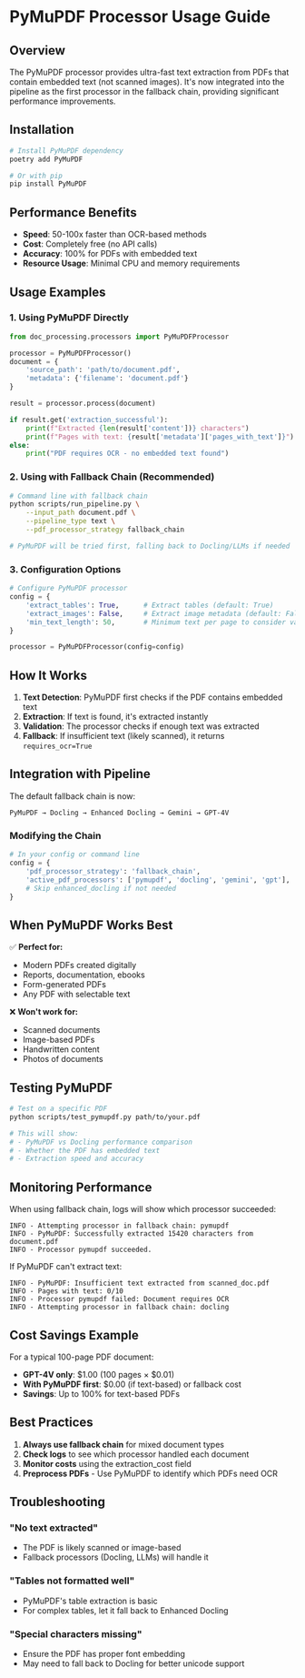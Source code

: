 # PyMuPDF Processor Usage Guide

## Overview

The PyMuPDF processor provides ultra-fast text extraction from PDFs that contain embedded text (not scanned images). It's now integrated into the pipeline as the first processor in the fallback chain, providing significant performance improvements.

## Installation

```bash
# Install PyMuPDF dependency
poetry add PyMuPDF

# Or with pip
pip install PyMuPDF
```

## Performance Benefits

- **Speed**: 50-100x faster than OCR-based methods
- **Cost**: Completely free (no API calls)
- **Accuracy**: 100% for PDFs with embedded text
- **Resource Usage**: Minimal CPU and memory requirements

## Usage Examples

### 1. Using PyMuPDF Directly

```python
from doc_processing.processors import PyMuPDFProcessor

processor = PyMuPDFProcessor()
document = {
    'source_path': 'path/to/document.pdf',
    'metadata': {'filename': 'document.pdf'}
}

result = processor.process(document)

if result.get('extraction_successful'):
    print(f"Extracted {len(result['content'])} characters")
    print(f"Pages with text: {result['metadata']['pages_with_text']}")
else:
    print("PDF requires OCR - no embedded text found")
```

### 2. Using with Fallback Chain (Recommended)

```bash
# Command line with fallback chain
python scripts/run_pipeline.py \
    --input_path document.pdf \
    --pipeline_type text \
    --pdf_processor_strategy fallback_chain

# PyMuPDF will be tried first, falling back to Docling/LLMs if needed
```

### 3. Configuration Options

```python
# Configure PyMuPDF processor
config = {
    'extract_tables': True,      # Extract tables (default: True)
    'extract_images': False,     # Extract image metadata (default: False)
    'min_text_length': 50,       # Minimum text per page to consider valid
}

processor = PyMuPDFProcessor(config=config)
```

## How It Works

1. **Text Detection**: PyMuPDF first checks if the PDF contains embedded text
2. **Extraction**: If text is found, it's extracted instantly
3. **Validation**: The processor checks if enough text was extracted
4. **Fallback**: If insufficient text (likely scanned), it returns `requires_ocr=True`

## Integration with Pipeline

The default fallback chain is now:
```
PyMuPDF → Docling → Enhanced Docling → Gemini → GPT-4V
```

### Modifying the Chain

```python
# In your config or command line
config = {
    'pdf_processor_strategy': 'fallback_chain',
    'active_pdf_processors': ['pymupdf', 'docling', 'gemini', 'gpt'],
    # Skip enhanced_docling if not needed
}
```

## When PyMuPDF Works Best

✅ **Perfect for:**
- Modern PDFs created digitally
- Reports, documentation, ebooks
- Form-generated PDFs
- Any PDF with selectable text

❌ **Won't work for:**
- Scanned documents
- Image-based PDFs
- Handwritten content
- Photos of documents

## Testing PyMuPDF

```bash
# Test on a specific PDF
python scripts/test_pymupdf.py path/to/your.pdf

# This will show:
# - PyMuPDF vs Docling performance comparison
# - Whether the PDF has embedded text
# - Extraction speed and accuracy
```

## Monitoring Performance

When using fallback chain, logs will show which processor succeeded:

```
INFO - Attempting processor in fallback chain: pymupdf
INFO - PyMuPDF: Successfully extracted 15420 characters from document.pdf
INFO - Processor pymupdf succeeded.
```

If PyMuPDF can't extract text:

```
INFO - PyMuPDF: Insufficient text extracted from scanned_doc.pdf
INFO - Pages with text: 0/10
INFO - Processor pymupdf failed: Document requires OCR
INFO - Attempting processor in fallback chain: docling
```

## Cost Savings Example

For a typical 100-page PDF document:
- **GPT-4V only**: $1.00 (100 pages × $0.01)
- **With PyMuPDF first**: $0.00 (if text-based) or fallback cost
- **Savings**: Up to 100% for text-based PDFs

## Best Practices

1. **Always use fallback chain** for mixed document types
2. **Check logs** to see which processor handled each document
3. **Monitor costs** using the extraction_cost field
4. **Preprocess PDFs** - Use PyMuPDF to identify which PDFs need OCR

## Troubleshooting

### "No text extracted"
- The PDF is likely scanned or image-based
- Fallback processors (Docling, LLMs) will handle it

### "Tables not formatted well"
- PyMuPDF's table extraction is basic
- For complex tables, let it fall back to Enhanced Docling

### "Special characters missing"
- Ensure the PDF has proper font embedding
- May need to fall back to Docling for better unicode support